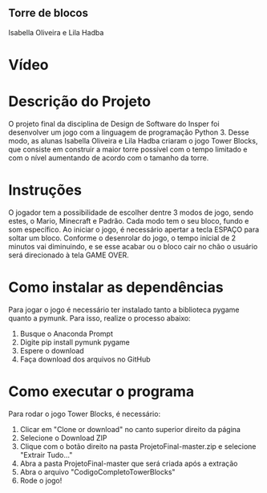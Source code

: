 ## Torre de blocos
Isabella Oliveira e Lila Hadba
 
# Vídeo

# Descrição do Projeto
O projeto final da disciplina de Design de Software do Insper foi desenvolver um jogo com a linguagem de programação Python 3. Desse modo, as alunas Isabella Oliveira e Lila Hadba criaram o jogo Tower Blocks, que consiste em construir a maior torre possível com o tempo limitado e com o nível aumentando de acordo com o tamanho da torre. 
 
# Instruções
O jogador tem a possibilidade de escolher dentre 3 modos de jogo, sendo estes, o Mario, Minecraft e Padrão. Cada modo tem o seu bloco, fundo e som específico. 
Ao iniciar o jogo, é necessário apertar a tecla ESPAÇO para soltar um bloco. 
Conforme o desenrolar do jogo, o tempo inicial de 2 minutos vai diminuindo, e se esse acabar ou o bloco cair no chão o usuário será direcionado à tela GAME OVER.
 
# Como instalar as dependências
Para jogar o jogo é necessário ter instalado tanto a biblioteca pygame quanto a pymunk.
Para isso, realize o processo abaixo:
1) Busque o Anaconda Prompt
2) Digite pip install pymunk pygame
3) Espere o download
4) Faça download dos arquivos no GitHub
 
# Como executar o programa
Para rodar o jogo Tower Blocks, é necessário:
1) Clicar em "Clone or download" no canto superior direito da página
2) Selecione o Download ZIP
3) Clique com o botão direito na pasta ProjetoFinal-master.zip e selecione "Extrair Tudo..."
4) Abra a pasta ProjetoFinal-master que será criada após a extração
5) Abra o arquivo "CodigoCompletoTowerBlocks"
6) Rode o jogo!
